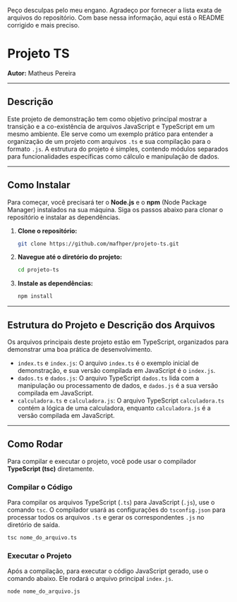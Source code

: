 Peço desculpas pelo meu engano. Agradeço por fornecer a lista exata de arquivos do repositório. Com base nessa informação, aqui está o README corrigido e mais preciso.

# Projeto TS

**Autor:** Matheus Pereira

-----

## Descrição

Este projeto de demonstração tem como objetivo principal mostrar a transição e a co-existência de arquivos JavaScript e TypeScript em um mesmo ambiente. Ele serve como um exemplo prático para entender a organização de um projeto com arquivos `.ts` e sua compilação para o formato `.js`. A estrutura do projeto é simples, contendo módulos separados para funcionalidades específicas como cálculo e manipulação de dados.

-----

## Como Instalar

Para começar, você precisará ter o **Node.js** e o **npm** (Node Package Manager) instalados na sua máquina. Siga os passos abaixo para clonar o repositório e instalar as dependências.

1.  **Clone o repositório:**

    ```bash
    git clone https://github.com/mafhper/projeto-ts.git
    ```

2.  **Navegue até o diretório do projeto:**

    ```bash
    cd projeto-ts
    ```

3.  **Instale as dependências:**

    ```bash
    npm install
    ```

-----

## Estrutura do Projeto e Descrição dos Arquivos

Os arquivos principais deste projeto estão em TypeScript, organizados para demonstrar uma boa prática de desenvolvimento.

  * `index.ts` e `index.js`: O arquivo `index.ts` é o exemplo inicial de demonstração, e sua versão compilada em JavaScript é o `index.js`.
  * `dados.ts` e `dados.js`: O arquivo TypeScript `dados.ts` lida com a manipulação ou processamento de dados, e `dados.js` é a sua versão compilada em JavaScript.
  * `calculadora.ts` e `calculadora.js`: O arquivo TypeScript `calculadora.ts` contém a lógica de uma calculadora, enquanto `calculadora.js` é a versão compilada em JavaScript.


-----

## Como Rodar

Para compilar e executar o projeto, você pode usar o compilador **TypeScript (tsc)** diretamente.

### Compilar o Código

Para compilar os arquivos TypeScript (`.ts`) para JavaScript (`.js`), use o comando `tsc`. O compilador usará as configurações do `tsconfig.json` para processar todos os arquivos `.ts` e gerar os correspondentes `.js` no diretório de saída.

```bash
tsc nome_do_arquivo.ts
```

### Executar o Projeto

Após a compilação, para executar o código JavaScript gerado, use o comando abaixo. Ele rodará o arquivo principal `index.js`.

```bash
node nome_do_arquivo.js
```
